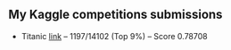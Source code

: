 ## My Kaggle competitions submissions

- Titanic [link](https://www.kaggle.com/competitions/titanic) – 1197/14102 (Top 9%) – Score 0.78708